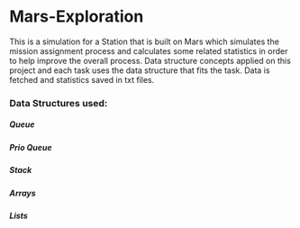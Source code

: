 # Mars-Exploration
This is a simulation for a Station that is built on Mars which simulates the mission assignment process and calculates some related statistics in order to help improve the overall process.
Data structure concepts applied on this project and each task uses the data structure that fits the task.
Data is fetched and statistics saved in txt files.
### Data Structures used:
#####       Queue
#####       Prio Queue
#####       Stack
#####       Arrays
#####       Lists
